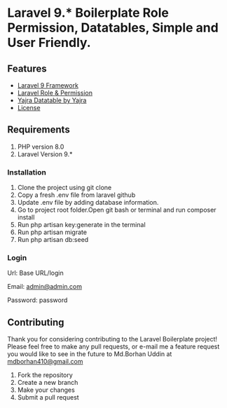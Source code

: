 # Laravel 9.* Boilerplate Role Permission, Datatables, Simple and User Friendly.

## Features

- [Laravel 9 Framework](#Laravel)
- [Laravel Role & Permission](#Laravel)
- [Yajra Datatable by Yajra](#yajradatatable)
- [License](#license)

## Requirements

1. PHP version 8.0
2. Laravel Version 9.*


### Installation

1. Clone the project using git clone   
2. Copy a fresh .env file from laravel github    
3. Update .env file by adding database information.  
4. Go to project root folder.Open git bash or terminal and run  composer install       
5. Run php artisan key:generate in the terminal    
6. Run php artisan migrate
7. Run php artisan db:seed
### Login

Url: Base URL/login

Email: admin@admin.com

Password: password



## Contributing

Thank you for considering contributing to the Laravel Boilerplate project! Please feel free to make any pull requests, or e-mail me a feature request you would like to see in the future to Md.Borhan Uddin at mdborhan410@gmail.com

1. Fork the repository
2. Create a new branch
3. Make your changes
4. Submit a pull request

